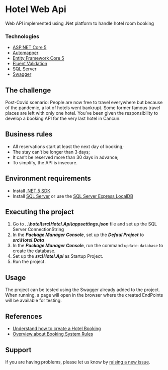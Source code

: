 # Hotel Web Api
Web API implemented using .Net platform to handle hotel room booking

### Technologies

* [ASP.NET Core 5](https://docs.microsoft.com/en-us/dotnet/core/dotnet-five)
* [Automapper](https://automapper.org/)
* [Entity Framework Core 5](https://docs.microsoft.com/en-us/ef/core/)
* [Fluent Validation](https://fluentvalidation.net/)
* [SQL Server](https://www.microsoft.com/en-us/sql-server/sql-server-2019)
* [Swagger](https://swagger.io/solutions/api-documentation/)

## The challenge
Post-Covid scenario:
People are now free to travel everywhere but because of the pandemic, a lot of hotels went bankrupt. Some former famous travel places are left with only one hotel.
You’ve been given the responsibility to develop a booking API for the very last hotel in Cancun.


## Business rules
- All reservations start at least the next day of booking;
- The stay can’t be longer than 3 days;
- It can’t be reserved more than 30 days in advance;
- To simplify, the API is insecure.

## Environment requirements
- Install [.NET 5 SDK](https://dotnet.microsoft.com/download/dotnet/5.0)
- Install [SQL Server](https://www.microsoft.com/en-ca/sql-server/sql-server-downloads) or use the [SQL Server Express LocalDB](https://www.microsoft.com/en-ca/sql-server/sql-server-downloads)

## Executing the project
1. Go to ***..\hotel\src\Hotel.Api\appsettings.json*** file and set up the SQL Server ConnectionString
2. In the ***Package Manager Console***, set up the ***Defaul Project*** to ***src\Hotel.Data***
3. In the ***Package Manager Console***, run the command ```update-database``` to create the database.
4. Set up the ***src\Hotel.Api*** as Startup Project.
5. Run the project.


## Usage
The project can be tested using the Swagger already added to the project.
When running, a page will open in the browser where the created EndPoints will be available for testing.


## References

- [Understand how to create a Hotel Booking](https://sloboda-studio.com/blog/how-to-create-a-hotel-booking-website/)
- [Overview about Booking System Rules](https://smallbusiness.co.uk/how-to-create-an-online-booking-system-2550306/)


## Support

If you are having problems, please let us know by [raising a new issue](https://github.com/ismarfernandes/hotel-webapi/issues/new).

